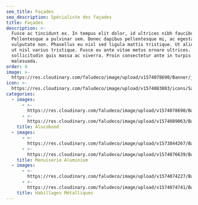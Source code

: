 ```yaml
---
seo_title: Façades
seo_description: Spécialiste des façades
title: Façades
description: >-
  Fusce ac tincidunt ex. In tempus elit dolor, id ultrices nibh faucibus quis.
  Pellentesque a pulvinar sem. Donec dapibus pellentesque mi, ac egestas nisi
  vulputate non. Phasellus eu nisl sed ligula mattis tristique. Ut aliquet justo
  ut nisl varius tristique. Fusce eu ante vitae metus ornare ultrices. Quisque
  sollicitudin quis massa ac viverra. Proin consectetur ante in turpis porttitor
  malesuada.
order: 4
image: >-
  https://res.cloudinary.com/faludeco/image/upload/v1574078690/Banner/jeep_dljvky.jpg
icon: >-
  https://res.cloudinary.com/faludeco/image/upload/v1574083803/icons/Sans_titre-2_copie_o095ex.jpg
categories:
  - images:
      - >-
        https://res.cloudinary.com/faludeco/image/upload/v1574078690/Banner/jeep_dljvky.jpg
      - >-
        https://res.cloudinary.com/faludeco/image/upload/v1574089063/Banner/Jeep1_pqssvm.jpg
    title: Alucobond
  - images:
      - >-
        https://res.cloudinary.com/faludeco/image/upload/v1573844267/Banner/WhatsApp_Image_2019-06-10_at_18.00.00_1_yxy5kn.jpg
      - >-
        https://res.cloudinary.com/faludeco/image/upload/v1574076639/Banner/Umnia-Bank-78_h4sklj.jpg
    title: Menuiserie Aluminium
  - images:
      - >-
        https://res.cloudinary.com/faludeco/image/upload/v1574074227/Banner/FAUCHON1_dynroa.jpg
      - >-
        https://res.cloudinary.com/faludeco/image/upload/v1574074741/Banner/Escalier_PR_Media_wickqb.jpg
    title: Habillages Métalliques
---
```


